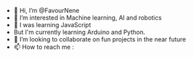 - 👋 Hi, I’m @FavourNene
- 👀 I’m interested in Machine learning, AI and robotics 
- 🌱 I was  learning JavaScript
- But I'm currently learning Arduino and Python.
- 💞️ I’m looking to collaborate on fun projects in the near future 
- 📫 How to reach me :

<!---
FavourNene/FavourNene is a ✨ special ✨ repository because its `README.md` (this file) appears on your GitHub profile.
You can click the Preview link to take a look at your changes.
--->
